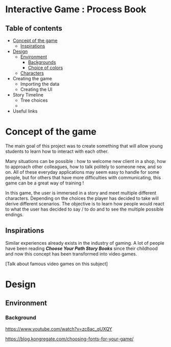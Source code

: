 # Interactive Game : Process Book



## Table of contents

- [Concept of the game](#concept-of-the-game)
    - [Inspirations](#inspirations)
- [Design](#design)
    - [Environment](#enviroment)
        - [Backgrounds](#background)
        - [Choice of colors](#choice-of-colors)
    - [Characters](#characters)
- Creating the game
    - Importing the data
    - Creating the UI
- Story Timeline
    - Tree choices
    - 
- Useful links






# Concept of the game

The main goal of this project was to create something that will allow young students to learn how to interact with each other.

Many situations can be possible : how to welcome new client in a shop, how to approach other colleagues, how to talk politely to someone new, and so on.
All of these everyday applications may seem easy to handle for some people, but for others that have more difficulties with communicating, this game can be a great way of training !

In this game,  the user is immersed in a story and meet multiple different characters. Depending on the choices the player has decided to take will derive different scenarios. The objective is to learn how people would react to what the user has decided to say / to do and to see the multiple possible endings.



## Inspirations

Similar experiences already exists in the industry of gaming. A lot of people have been reading _**Choose Your Path Story Books**_ since their childhood and now this concept has been transformed into video games.

[Talk about famous video games on this subject]



# Design

## Environment

### Background













https://www.youtube.com/watch?v=zc8ac_qUXQY

https://blog.kongregate.com/choosing-fonts-for-your-game/

